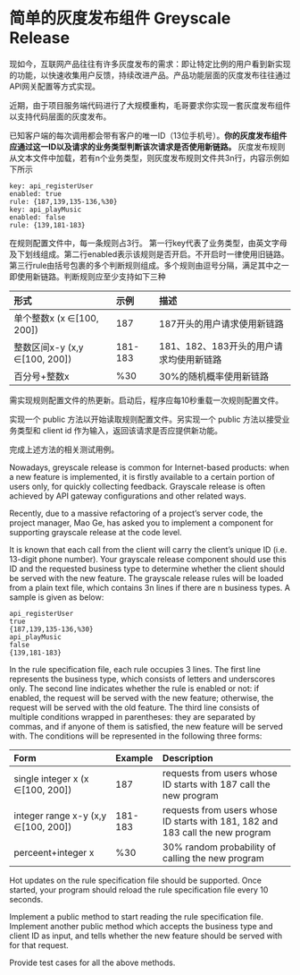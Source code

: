 # 简单的灰度发布组件 Greyscale Release
现如今，互联网产品往往有许多灰度发布的需求：即让特定比例的用户看到新实现的功能，以快速收集用户反馈，持续改进产品。产品功能层面的灰度发布往往通过API网关配置等方式实现。

近期，由于项目服务端代码进行了大规模重构，毛哥要求你实现一套灰度发布组件以支持代码层面的灰度发布。

已知客户端的每次调用都会带有客户的唯一ID（13位手机号）。**你的灰度发布组件应通过这一ID以及请求的业务类型判断该次请求是否使用新链路。**
灰度发布规则从文本文件中加载，若有n个业务类型，则灰度发布规则文件共3n行，内容示例如下所示
```text
key: api_registerUser
enabled: true
rule: {187,139,135-136,%30}
key: api_playMusic
enabled: false
rule: {139,181-183}
```

在规则配置文件中，每一条规则占3行。
第一行key代表了业务类型，由英文字母及下划线组成。第二行enabled表示该规则是否开启。不开启时一律使用旧链路。
第三行rule由括号包裹的多个判断规则组成。多个规则由逗号分隔，满足其中之一即使用新链路。判断规则应至少支持如下三种

|形式|示例|描述|
|:----|:----|:----|
|单个整数x (x ∈[100, 200])|187|187开头的用户请求使用新链路|
|整数区间x-y (x,y ∈[100, 200])|181-183|181、182、183开头的用户请求均使用新链路|
|百分号+整数x|%30|30%的随机概率使用新链路|

需实现规则配置文件的热更新。启动后，程序应每10秒重载一次规则配置文件。

实现一个 public 方法以开始读取规则配置文件。另实现一个 public 方法以接受业务类型和 client id 作为输入，返回该请求是否应提供新功能。

完成上述方法的相关测试用例。

Nowadays, greyscale release is common for Internet-based products: when a new feature is implemented, it is firstly available to a certain portion of users only, 
for quickly collecting feedback. Grayscale release is often achieved by API gateway configurations and other related ways.

Recently, due to a massive refactoring of a project’s server code, the project manager, Mao Ge, 
has asked you to implement a component for supporting grayscale release at the code level.

It is known that each call from the client will carry the client’s unique ID (i.e. 13-digit phone number). Your grayscale release component should use this ID and the requested business type to determine whether the client should be served with the new feature. The grayscale release rules will be loaded from a plain text file, which contains 3n lines if there are n business types. A sample is given as below:

```text
api_registerUser
true
{187,139,135-136,%30}
api_playMusic
false
{139,181-183}
```
In the rule specification file, each rule occupies 3 lines. The first line represents the business type, which consists of letters and underscores only. 
The second line indicates whether the rule is enabled or not: if enabled, the request will be served with the new feature; otherwise, the request will be served with the old feature. 
The third line consists of multiple conditions wrapped in parentheses: they are separated by commas, and if anyone of them is satisfied, the new feature will be served with. The conditions will be represented in the following three forms:

|**Form**|**Example**|**Description**|
|:----|:----|:----|
|single integer x (x ∈[100, 200])|187|requests from users whose ID starts with 187 call the new program|
|integer range x-y (x,y ∈[100, 200])|181-183|requests from users whose ID starts with 181, 182 and 183 call the new program|
|perceent+integer x|%30|30% random probability of calling the new program|

Hot updates on the rule specification file should be supported. Once started, your program should reload the rule specification file every 10 seconds.

Implement a public method to start reading the rule specification file. Implement another public method which accepts the business type and client ID as input, 
and tells whether the new feature should be served with for that request.

Provide test cases for all the above methods.